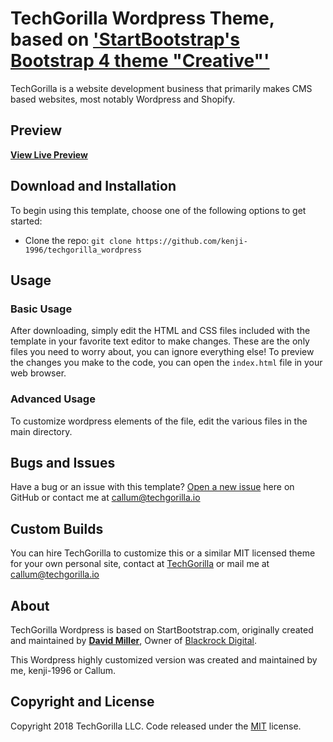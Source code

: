 # TechGorilla Wordpress Theme, based on ['StartBootstrap's Bootstrap 4 theme "Creative"'](https://startbootstrap.com/template-overviews/creative/)

TechGorilla is a website development business that primarily makes CMS based websites, most notably Wordpress and Shopify.

## Preview

**[View Live Preview](https://techgorilla.io)**

## Download and Installation

To begin using this template, choose one of the following options to get started:
* Clone the repo: `git clone https://github.com/kenji-1996/techgorilla_wordpress`

## Usage

### Basic Usage

After downloading, simply edit the HTML and CSS files included with the template in your favorite text editor to make changes. These are the only files you need to worry about, you can ignore everything else! To preview the changes you make to the code, you can open the `index.html` file in your web browser.

### Advanced Usage

To customize wordpress elements of the file, edit the various files in the main directory.

## Bugs and Issues

Have a bug or an issue with this template? [Open a new issue](https://github.com/kenji-1996/techgorilla_wordpress/issues) here on GitHub or contact me at callum@techgorilla.io

## Custom Builds

You can hire TechGorilla to customize this or a similar MIT licensed theme for your own personal site, contact at [TechGorilla](https://techgorilla.io) or mail me at callum@techgorilla.io

## About

TechGorilla Wordpress is based on StartBootstrap.com, originally created and maintained by **[David Miller](http://davidmiller.io/)**, Owner of [Blackrock Digital](http://blackrockdigital.io/).

This Wordpress highly customized version was created and maintained by me, kenji-1996 or Callum.

## Copyright and License

Copyright 2018 TechGorilla LLC. Code released under the [MIT](https://github.com/BlackrockDigital/startbootstrap-creative/blob/gh-pages/LICENSE) license.
